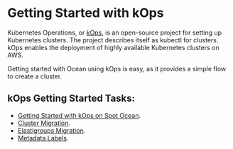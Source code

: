 # Getting Started with kOps

Kubernetes Operations, or [kOps](https://github.com/kubernetes/kops), is an open-source project for setting up Kubernetes clusters. The project describes itself as kubectl for clusters. kOps enables the deployment of highly available Kubernetes clusters on AWS.

Getting started with Ocean using kOps is easy, as it provides a simple flow to create a cluster.

## kOps Getting Started Tasks:
- [Getting Started with kOps on Spot Ocean](https://kops.sigs.k8s.io/getting_started/spot-ocean/).
- [Cluster Migration](ocean/tools-and-integrations/kops/migrate-cluster).
- [Elastigroups Migration](ocean/tutorials/migrate-existing-egs-ekskops).
- [Metadata Labels](ocean/tools-and-integrations/kops/metadata-labels).
